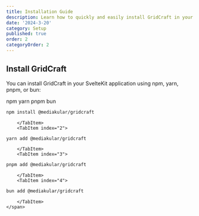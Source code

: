 ```yaml
---
title: Installation Guide
description: Learn how to quickly and easily install GridCraft in your SvelteKit application using npm, yarn, pnpm, or bun. Get started with the ultimate data grid table for your Svelte projects today!
date: '2024-3-20'
category: Setup
published: true
order: 2
categoryOrder: 2
---
```


<script lang="ts">
    import Tabs from "$lib/components/tabs/Tabs.svelte"
    import TabHeadItem from "$lib/components/tabs/TabHeadItem.svelte"
    import TabItem from "$lib/components/tabs/TabItem.svelte"
</script>

## Install GridCraft

You can install GridCraft in your SvelteKit application using npm, yarn, pnpm, or bun:

<Tabs cssClasses="code-only" cssClassesContent="">
    <div slot="header">
        <TabHeadItem index="1" active={true}>npm</TabHeadItem>
        <TabHeadItem index="2">yarn</TabHeadItem>
        <TabHeadItem index="3">pnpm</TabHeadItem>
        <TabHeadItem index="4">bun</TabHeadItem>
    </div>
    <span slot="content">
        <TabItem index="1">

```bash title="terminal"
npm install @mediakular/gridcraft
```
        </TabItem>
        <TabItem index="2">

```bash title="terminal"
yarn add @mediakular/gridcraft
```
        </TabItem>
        <TabItem index="3">

```bash title="terminal"
pnpm add @mediakular/gridcraft
```
        </TabItem>
        <TabItem index="4">

```bash title="terminal"
bun add @mediakular/gridcraft
```
        </TabItem>
    </span>
</Tabs>
